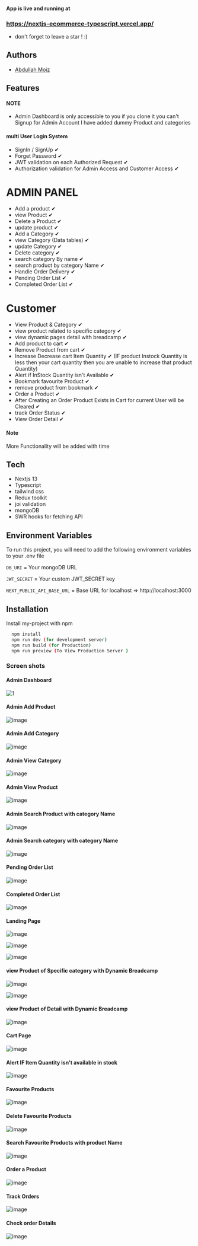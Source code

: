 #### App is live and running at 

### https://nextjs-ecommerce-typescript.vercel.app/


 - don't forget to leave a star ! :)

## Authors

- [Abdullah Moiz](https://www.github.com/Abdullah-moiz)

## Features

#### NOTE
 - Admin Dashboard is only accessible to you if you clone it you can't Signup for Admin Account I have added dummy Product and categories 


#### multi User Login System
- SignIn / SignUp ✔
- Forget Password ✔
- JWT validation on each Authorized Request ✔
- Authorization validation for Admin Access and Customer Access ✔

# ADMIN PANEL
 - Add a product ✔
 - view Product ✔
 - Delete a Product ✔
 - update product ✔
 - Add a Category ✔
 - view Category (Data tables) ✔
 - update Category  ✔
 - Delete category ✔
 - search category By name ✔
 - search product by category Name ✔
 - Handle Order Delivery  ✔
 - Pending Order  List ✔
 - Completed Order List ✔

# Customer
- View Product & Category ✔
- view product related to specific category ✔
- view dynamic pages detail with breadcamp ✔
- Add product to cart ✔
- Remove Product from cart ✔
- Increase Decrease cart Item  Quantity ✔ (IF product Instock Quantity is less then your cart quantity then you are unable to  increase that product Quantity)
- Alert if InStock Quantity isn't Available ✔
- Bookmark favourite Product ✔
- remove product from bookmark ✔
- Order a Product ✔
- After Creating an Order Product Exists in Cart for current User will be Cleared ✔
- track Order Status ✔
- View Order Detail ✔

#### Note 
More Functionality will be added with time



## Tech
- Nextjs 13
- Typescript
- tailwind css
- Redux toolkit
- joi validation
- mongoDB
- SWR hooks for fetching API 

## Environment Variables

To run this project, you will need to add the following environment variables to your .env file

`DB_URI` = Your mongoDB URL

`JWT_SECRET` = Your custom JWT_SECRET key

`NEXT_PUBLIC_API_BASE_URL` =  Base URL for localhost  => http://localhost:3000


## Installation

Install my-project with npm

```bash
  npm install
  npm run dev (for development server)
  npm run build (for Production)
  npm run preview (To View Production Server )
```

### Screen shots
####  Admin Dashboard
![1](https://user-images.githubusercontent.com/90745903/236361005-89f40e51-3aff-4e66-8aa2-941138a15316.png)

#### Admin Add Product
![image](https://github.com/Abdullah-moiz/nextjs-ecommerce/assets/90745903/8c2129fa-bbc4-4d03-b249-a9e4a26ba769)

#### Admin Add Category
![image](https://user-images.githubusercontent.com/90745903/236360988-8b7e6307-5365-4486-8404-b8ddaf1ab486.png)

#### Admin View Category
![image](https://github.com/Abdullah-moiz/nextjs-ecommerce/assets/90745903/79d3384f-0aed-4ca0-9bb6-c74a42042cfa)

#### Admin View Product
![image](https://github.com/Abdullah-moiz/nextjs-ecommerce/assets/90745903/f0a85e4a-891e-4c1f-86fe-206dedb6034c)

#### Admin Search Product with category Name
![image](https://github.com/Abdullah-moiz/nextjs-ecommerce/assets/90745903/76f09c2a-4c16-4784-afa0-5f424a42430f)

#### Admin Search category with category Name
![image](https://github.com/Abdullah-moiz/nextjs-ecommerce/assets/90745903/600bb84b-9401-48e9-90b8-44891f794b81)

#### Pending Order List
![image](https://github.com/Abdullah-moiz/nextjs-ecommerce/assets/90745903/66f07720-dc2f-4a05-98fc-d9c422665dc9)


#### Completed Order List
![image](https://github.com/Abdullah-moiz/nextjs-ecommerce/assets/90745903/278e33ae-b7bb-4cf2-8ed3-18e06d1f368c)



#### Landing Page 

![image](https://github.com/Abdullah-moiz/nextjs-ecommerce/assets/90745903/a4a21833-3f42-479f-99b8-1dba1b459f1b)

![image](https://github.com/Abdullah-moiz/nextjs-ecommerce/assets/90745903/bb8141aa-9ded-4a77-a653-c86733bd7871)

![image](https://github.com/Abdullah-moiz/nextjs-ecommerce/assets/90745903/9970dabd-eb75-4c6b-8349-d55897a5f9c4)


#### view Product of Specific category with Dynamic Breadcamp 
![image](https://github.com/Abdullah-moiz/nextjs-ecommerce/assets/90745903/7babf0cb-2b67-439d-9859-61f21d2ce453)

![image](https://github.com/Abdullah-moiz/nextjs-ecommerce/assets/90745903/df41987a-d2e3-4681-b814-41d1986de7af)

#### view Product of Detail with Dynamic Breadcamp 

![image](https://github.com/Abdullah-moiz/nextjs-ecommerce/assets/90745903/9eda3f30-3a12-4401-952d-3a694b097e77)

#### Cart Page 
![image](https://github.com/Abdullah-moiz/nextjs-ecommerce/assets/90745903/23b08511-0e6e-41c1-8b9d-7f72b5b65952)

#### Alert IF Item Quantity isn't available in stock 
![image](https://github.com/Abdullah-moiz/nextjs-ecommerce/assets/90745903/3a129a57-2df3-440a-9b1c-5c43348027f5)


#### Favourite Products
![image](https://github.com/Abdullah-moiz/nextjs-ecommerce/assets/90745903/a2debeef-585c-4bc5-bd39-4c6680deee7d)


#### Delete Favourite Products
![image](https://github.com/Abdullah-moiz/nextjs-ecommerce/assets/90745903/092ce378-7db0-4119-8130-65f5330cd689)


#### Search Favourite Products with product Name
![image](https://github.com/Abdullah-moiz/nextjs-ecommerce/assets/90745903/39e4d3f6-425c-444f-b316-5b2a2b587434)

#### Order a Product
![image](https://github.com/Abdullah-moiz/nextjs-ecommerce/assets/90745903/a958670a-8d89-411c-af41-901d933920d7)

#### Track Orders
![image](https://github.com/Abdullah-moiz/nextjs-ecommerce/assets/90745903/8501280b-dbf8-4fdc-abf3-5afb003ac251)


#### Check order Details
![image](https://github.com/Abdullah-moiz/nextjs-ecommerce/assets/90745903/139f02be-806f-4d8c-8cba-51948682277a)






    
